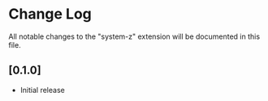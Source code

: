 # Change Log

All notable changes to the "system-z" extension will be documented in this file.

## [0.1.0]

- Initial release